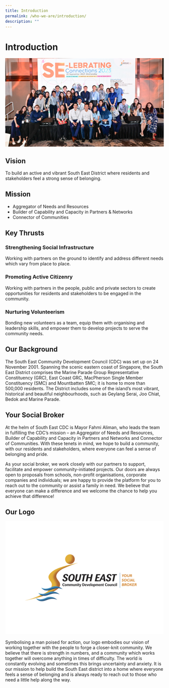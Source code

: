 ```yaml
---
title: Introduction
permalink: /who-we-are/introduction/
description: ""
---
```

# Introduction

![Se-lebrating connections](/images/img-291.jpg)

## **Vision**

To build an active and vibrant South East District where residents and stakeholders feel a strong sense of belonging. 

## **Mission**

*   Aggregator of Needs and Resources 
*   Builder of Capability and Capacity in Partners & Networks
*   Connector of Communities

## **Key Thrusts**

### **Strengthening Social Infrastructure** 

Working with partners on the ground to identify and address different needs which vary from place to place. 

### **Promoting Active Citizenry** 

Working with partners in the people, public and private sectors to create opportunities for residents and stakeholders to be engaged in the community. 

### **Nurturing Volunteerism** 

Bonding new volunteers as a team, equip them with organising and leadership skills, and empower them to develop projects to serve the community needs. 

## **Our Background** 

The South East Community Development Council (CDC) was set up on 24 November 2001. Spanning the scenic eastern coast of Singapore, the South East District comprises the Marine Parade Group Representative Constituency (GRC), East Coast GRC, MacPherson Single Member Constituency (SMC) and Mountbatten SMC; it is home to more than 500,000 residents. The District includes some of the island’s most vibrant, historical and beautiful neighbourhoods, such as Geylang Serai, Joo Chiat, Bedok and Marine Parade. 

## **Your Social Broker** 

At the helm of South East CDC is Mayor Fahmi Aliman, who leads the team in fulfilling the CDC’s mission – an Aggregator of Needs and Resources, Builder of Capability and Capacity in Partners and Networks and Connector of Communities. With these tenets in mind, we hope to build a community, with our residents and stakeholders, where everyone can feel a sense of belonging and pride. 

As your social broker, we work closely with our partners to support, facilitate and empower community-initiated projects. Our doors are always open to proposals from schools, non-profit organisations, corporate companies and individuals; we are happy to provide the platform for you to reach out to the community or assist a family in need. We believe that everyone can make a difference and we welcome the chance to help you achieve that difference!

## **Our Logo**
![](/images/SECDC17_logo_FA-colour%20HR%20Jpg.jpg)

Symbolising a man poised for action, our logo embodies our vision of working together with the people to forge a closer-knit community. We believe that there is strength in numbers, and a community which works together will overcome anything in times of difficulty. The world is constantly evolving and sometimes this brings uncertainty and anxiety. It is our mission to help build the South East district into a home where everyone feels a sense of belonging and is always ready to reach out to those who need a little help along the way.
